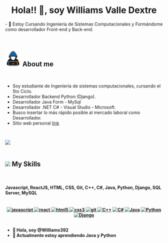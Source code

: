 <h1 align="center">Hola!! 👋, soy Williams Valle Dextre </h1>
<p>
- 🌱 Estoy Cursando Ingeniería  de Sistemas Computacionales y Formándome como desarrollador Front-end y Back-end.
</p>
    
<br>

## <picture><img src = "https://github.com/0xAbdulKhalid/0xAbdulKhalid/raw/main/assets/mdImages/about_me.gif" width = 50px></picture> **About me**



<br>

- Soy estudiante de Ingeniería de sistemas computacionales, cursando el 5to Ciclo.
- Desarrollador Backend Python (Django).
- Desarrollador Java Form - MySql
- Desarrollador .NET C# - Visual Studio - Microsoft.
- Busco insertar lo más rápido posible al mercado laboral como Desarrollador.
- Sitio web personal [link](https://williams392.github.io/cv_williams392/)

<br>

<img src="https://user-images.githubusercontent.com/73097560/115834477-dbab4500-a447-11eb-908a-139a6edaec5c.gif"><br><br>

## <img src="https://media2.giphy.com/media/QssGEmpkyEOhBCb7e1/giphy.gif?cid=ecf05e47a0n3gi1bfqntqmob8g9aid1oyj2wr3ds3mg700bl&rid=giphy.gif" width ="25"><b> My Skills</b>
<br>     
<h4>
    Javascript, ReactJS, HTML, CSS, Git, C++, C#, Java, Python, Django, SQL Server, MySQL
<h4>
</br>
<div align='center'>
  <a href="https://developer.mozilla.org/en-US/docs/Web/JavaScript" target="_blank" rel="noreferrer"> <img src="https://cdn.worldvectorlogo.com/logos/logo-javascript.svg" alt="javascript" width="40" height="40"/> </a>
  <a href="https://reactjs.org/" target="_blank" rel="noreferrer"> <img src="https://cdn.worldvectorlogo.com/logos/react-2.svg" alt="react" width="40" height="40"/> </a>
  <a href="https://www.w3.org/html/" target="_blank" rel="noreferrer"> <img src="https://cdn.worldvectorlogo.com/logos/html-1.svg" alt="html5" width="40" height="40"/> </a>
  <a href="https://www.w3schools.com/css/" target="_blank" rel="noreferrer"> <img src="https://cdn.worldvectorlogo.com/logos/css-3.svg" alt="css3" width="40" height="40"/> </a>
  <a href="https://git-scm.com/" target="_blank" rel="noreferrer"> <img src="https://cdn.worldvectorlogo.com/logos/git-icon.svg" alt="git" width="40" height="40"/> </a>
  <a href="https://visualstudio.microsoft.com/es/vs/features/cplusplus/"><img src="https://cdn.worldvectorlogo.com/logos/c.svg" alt="C++" height="42" width="42" ></a>
  <a href="https://learn.microsoft.com/es-es/dotnet/csharp/"><img src="https://cdn.worldvectorlogo.com/logos/c--4.svg" alt="C#" height="42" width="42" ></a>
  <a href="https://www.oracle.com/java/technologies/javase/jdk20-archive-downloads.html"><img src="https://cdn.worldvectorlogo.com/logos/java-4.svg" alt="Java" height="42" width="42" ></a>
  <a href="https://www.python.org/"><img src="https://cdn.worldvectorlogo.com/logos/python-5.svg" alt="Python" height="42" width="42" ></a>
  <a href="https://www.djangoproject.com/"><img src="https://cdn.worldvectorlogo.com/logos/django.svg" alt="Django" height="42" width="42" ></a>
</div>
    
</br>


- 👋 Hola, soy @Williams392
- 🌱 Actualmente estoy aprendiendo Java y Python

<!---
Williams392/Williams392 is a ✨ special ✨ repository because its `README.md` (this file) appears on your GitHub profile.
You can click the Preview link to take a look at your changes.
--->
